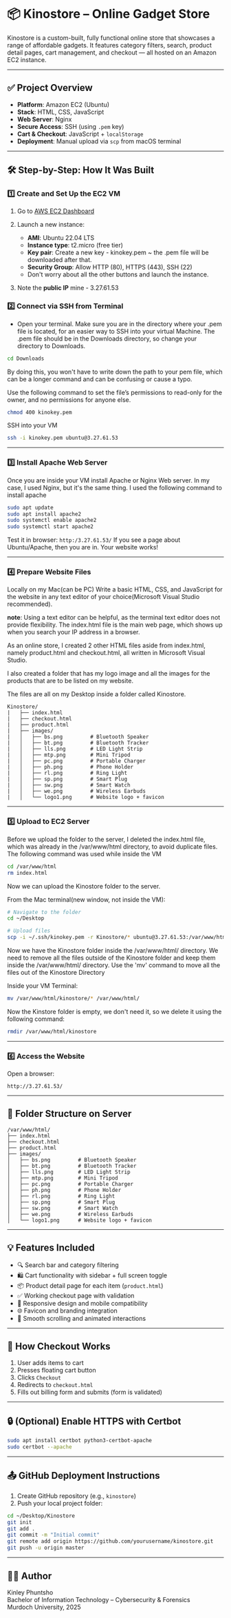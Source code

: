 
# 📦 Kinostore – Online Gadget Store

Kinostore is a custom-built, fully functional online store that showcases a range of affordable gadgets. It features category filters, search, product detail pages, cart management, and checkout — all hosted on an Amazon EC2 instance.

---

## ✅ Project Overview

- **Platform**: Amazon EC2 (Ubuntu)
- **Stack**: HTML, CSS, JavaScript
- **Web Server**: Nginx 
- **Secure Access**: SSH (using `.pem` key)
- **Cart & Checkout**: JavaScript + `localStorage`
- **Deployment**: Manual upload via `scp` from macOS terminal

---

## 🛠️ Step-by-Step: How It Was Built

### 1️⃣ **Create and Set Up the EC2 VM**

1. Go to [AWS EC2 Dashboard](https://console.aws.amazon.com/ec2)
2. Launch a new instance:
   - **AMI**: Ubuntu 22.04 LTS
   - **Instance type**: t2.micro (free tier)
   - **Key pair**: Create a new key - kinokey.pem
        ~ the .pem file will be downloaded after that.
   - **Security Group**: Allow HTTP (80), HTTPS (443), SSH (22)
   - Don't worry about all the other buttons and launch the instance.
     
3. Note the **public IP**
      mine - 3.27.61.53


### 2️⃣ **Connect via SSH from Terminal**
   - Open your terminal. Make sure you are in the directory where your .pem file is located, for an easier way to SSH into your virtual Machine. The .pem file should be in the Downloads directory, so change your directory to Downloads. 
```bash
cd Downloads
```
By doing this, you won't have to write down the path to your pem file, which can be a longer command and can be confusing or cause a typo.

Use the following command to set the file’s permissions to read-only for the owner, and no permissions for anyone else.
```bash
chmod 400 kinokey.pem
```
SSH into your VM
```bash
ssh -i kinokey.pem ubuntu@3.27.61.53
```

---

### 3️⃣ **Install Apache Web Server**
Once you are inside your VM install Apache or Nginx Web server.
In my case, I used Nginx, but it's the same thing.
I used the following command to install apache

```bash
sudo apt update
sudo apt install apache2
sudo systemctl enable apache2
sudo systemctl start apache2
```

Test it in browser: `http:/3.27.61.53/`
If you see a page about Ubuntu/Apache, then you are in. Your website works!

---

### 4️⃣ **Prepare Website Files**

Locally on my Mac(can be PC)
Write a basic HTML, CSS, and JavaScript for the website in any text editor of your choice(Microsoft Visual Studio recommended).

**note**: Using a text editor can be helpful, as the terminal text editor does not provide flexibility.
The index.html file is the main web page, which shows up when you search your IP address in a browser.

As an online store, I created 2 other HTML files aside from index.html, namely 
product.html and checkout.html, all written in Microsoft Visual Studio.

I also created a folder that has my logo image and all the images for the products that are to be listed on my website.

The files are all on my Desktop inside a folder called Kinostore. 

 ```
Kinostore/
|   ├── index.html
|   ├── checkout.html
|   ├── product.html
|   ├── images/
|   │   ├── bs.png         # Bluetooth Speaker
|   │   ├── bt.png         # Bluetooth Tracker
|   │   ├── lls.png        # LED Light Strip
|   │   ├── mtp.png        # Mini Tripod
|   │   ├── pc.png         # Portable Charger
|   │   ├── ph.png         # Phone Holder
|   │   ├── rl.png         # Ring Light
|   │   ├── sp.png         # Smart Plug
|   │   ├── sw.png         # Smart Watch
|   │   ├── we.png         # Wireless Earbuds
|   │   └── logo1.png      # Website logo + favicon

 ```
---

### 5️⃣ **Upload to EC2 Server**

Before we upload the folder to the server, I deleted the index.html file, which was already in the /var/www/html directory, to avoid duplicate files.
 The following command was used while inside the VM
 ```bash
cd /var/www/html
rm index.html
```
Now we can upload the Kinostore folder to the server.

From the Mac terminal(new window, not inside the VM):

```bash
# Navigate to the folder
cd ~/Desktop

# Upload files
scp -i ~/.ssh/kinokey.pem -r Kinostore/* ubuntu@3.27.61.53:/var/www/html/
```
Now we have the Kinostore folder inside the /var/www/html/ directory. We need to remove all the files outside of the Kinostore folder and keep them inside the /var/www/html/ directory.
Use the 'mv' command to move all the files out of the Kinostore Directory

Inside your VM Terminal:

```bash
mv /var/www/html/kinostore/* /var/www/html/
```
Now the Kinstore folder is empty, we don't need it, so we delete it using the following command:
```bash
rmdir /var/www/html/kinostore
```
---

### 6️⃣ **Access the Website**

Open a browser:

```
http://3.27.61.53/
```

---

## 🧱 Folder Structure on Server

```
/var/www/html/
├── index.html
├── checkout.html
├── product.html
├── images/
│   ├── bs.png         # Bluetooth Speaker
│   ├── bt.png         # Bluetooth Tracker
│   ├── lls.png        # LED Light Strip
│   ├── mtp.png        # Mini Tripod
│   ├── pc.png         # Portable Charger
│   ├── ph.png         # Phone Holder
│   ├── rl.png         # Ring Light
│   ├── sp.png         # Smart Plug
│   ├── sw.png         # Smart Watch
│   ├── we.png         # Wireless Earbuds
│   └── logo1.png      # Website logo + favicon
```

---

## 💡 Features Included

- 🔍 Search bar and category filtering
- 🛍️ Cart functionality with sidebar + full screen toggle
- 📦 Product detail page for each item (`product.html`)
- ✅ Working checkout page with validation
- 📱 Responsive design and mobile compatibility
- 🌐 Favicon and branding integration
- 🎨 Smooth scrolling and animated interactions

---

## 🧾 How Checkout Works

1. User adds items to cart
2. Presses floating cart button
3. Clicks `Checkout`
4. Redirects to `checkout.html`
5. Fills out billing form and submits (form is validated)

---

## 🔒 (Optional) Enable HTTPS with Certbot

```bash
sudo apt install certbot python3-certbot-apache
sudo certbot --apache
```

---

## 📤 GitHub Deployment Instructions

1. Create GitHub repository (e.g., `kinostore`)
2. Push your local project folder:

```bash
cd ~/Desktop/Kinostore
git init
git add .
git commit -m "Initial commit"
git remote add origin https://github.com/yourusername/kinostore.git
git push -u origin master
```

---

## 👨‍🎓 Author

Kinley Phuntsho  
Bachelor of Information Technology – Cybersecurity & Forensics  
Murdoch University, 2025  
